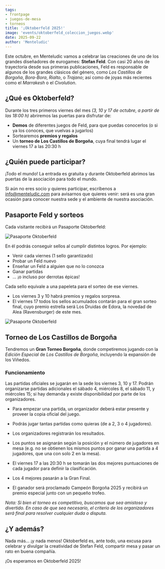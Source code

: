 ```yaml
---
tags:
- frontpage
- juegos-de-mesa
- torneos
title: '¡Oktoberfeld 2025!'
image: 'events/oktoberfeld_coleccion_juegos.webp'
date: 2025-09-22
author: 'Menteludic'
---
```


Este octubre, en Menteludic vamos a celebrar las creaciones de uno de los grandes diseñadores de eurogames: **Stefan Feld**. Con casi 20 años de trayectoria desde sus primeras publicaciones, Feld es responsable de algunos de los grandes clásicos del género, como _Los Castillos de Borgoña_, _Bora-Bora_, _Rialto_, o _Trajano_; así como de joyas más recientes como el _Marrakesh_ o el _Civolution_.

## ¿Qué es Oktoberfeld?
Durante los tres primeros viernes del mes _(3, 10 y 17 de octubre, a partir de las 18:00 h)_ abriremos las puertas para disfrutar de:
* **Demos** de diferentes juegos de Feld, para que puedas conocerlos (o si ya los conoces, que vuelvas a jugarlos)
* Sortearemos **premios y regalos**
* Un **torneo de Los Castillos de Borgoña**, cuya final tendrá lugar el viernes 17 a las 20:30 h

## ¿Quién puede participar?

¡Todo el mundo! La entrada es gratuita y durante Oktoberfeld abrimos las puertas de la asociación para todo el mundo.

Si aún no eres socio y quieres participar, escríbenos a [info@menteludic.com](mailto:info@menteludic.com) para avisarnos que quieres venir: será es una gran ocasión para conocer nuestra sede y el ambiente de nuestra asociación.

## Pasaporte Feld y sorteos

Cada visitante recibirá un Pasaporte Oktoberfeld:

<img src="../../public/images/blog/events/oktoberfeld_pasaportes.webp" alt="Pasaporte Oktoberfeld" class="img-fluid">

En él podrás conseguir sellos al cumplir distintos logros. Por ejemplo:

* Venir cada viernes (1 sello garantizado)
* Probar un Feld nuevo
* Enseñar un Feld a alguien que no lo conozca
* Ganar partidas
* … ¡o incluso por derrotas épicas!

Cada sello equivale a una papeleta para el sorteo de ese viernes.

* Los viernes 3 y 10 habrá premios y regalos sorpresa.
* El viernes 17 todos los sellos acumulados contarán para el gran sorteo final, cuyo premio estrella será Los Druidas de Edora, la novedad de Alea (Ravensburger) de este mes.

<img src="../../public/images/blog/events/oktoberfeld_tote_bags.webp" alt="Pasaporte Oktoberfeld" class="img-fluid">

## Torneo de Los Castillos de Borgoña
Tendremos un **Gran Torneo Borgoña**, donde competiremos jugando con la _Edición Especial_ de _Los Castillos de Borgoña_, incluyendo la expansión de los Viñedos.


### Funcionamiento
Las partidas oficiales se jugarán en la sede los viernes 3, 10 y 17. Podrán organizarse partidas adicionales el sábado 4, miércoles 8, el sábado 11, y miércoles 15; si hay demanda y existe disponibilidad por parte de los organizadores.

* Para empezar una partida, un organizador deberá estar presente y proveer la copia oficial del juego.

* Podrás jugar tantas partidas como quieras (de a 2, 3 o 4 jugadores).

* Los organizadores registrarán los resultados.

* Los puntos se asignarán según la posición y el número de jugadores en mesa (e.g. no se obtienen los mismos puntos por ganar una partida a 4 jugadores, que una con solo 2 en la mesa).

* El viernes 17 a las 20:30 h se tomarán las dos mejores puntuaciones de cada jugador para definir la clasificación.

* Los 4 mejores pasarán a la Gran Final.

* El ganador será proclamado Campeón Borgoña 2025 y recibirá un premio especial junto con un pequeño trofeo.

_Nota: Si bien el torneo es competitivo, buscamos que sea amistoso y divertido. En caso de que sea necesario, el criterio de los organizadores será final para resolver cualquier duda o disputa._

## ¿Y además?

Nada más… ¡y nada menos! Oktoberfeld es, ante todo, una excusa para celebrar y divulgar la creatividad de Stefan Feld, compartir mesa y pasar un rato en buena compañía.

¡Os esperamos en Oktoberfeld 2025!

